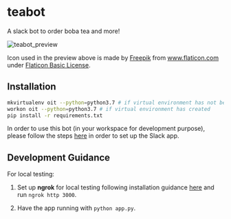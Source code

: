 # teabot
A slack bot to order boba tea and more!

![teabot_preview](https://user-images.githubusercontent.com/17972401/62922089-6a089180-bd5f-11e9-9afe-8bff7420687b.png)

Icon used in the preview above is made by [Freepik](https://www.flaticon.com/authors/freepik) from www.flaticon.com under [Flaticon Basic License](https://file000.flaticon.com/downloads/license/license.pdf).

## Installation
```bash
mkvirtualenv oit --python=python3.7 # if virtual environment has not been created
workon oit --python=python3.7 # if virtual environment has created
pip install -r requirements.txt
```

In order to use this bot (in your workspace for development purpose), please follow the steps [here](https://github.com/slackapi/pycon/blob/master/README.rst) in order to set up the Slack app.

## Development Guidance

For local testing: 

1. Set up __ngrok__ for local testing following installation guidance [here](https://ngrok.com/) and run `ngrok http 3000`. 

2. Have the app running with `python app.py`.
